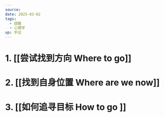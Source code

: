 ```yaml
---
source: 
date: 2025-03-02
tags:
  - 提醒
  - 心理学
up: 手记
---
```


# 1. [[尝试找到方向 Where to go]]


# 2. [[找到自身位置 Where  are we now]]


# 3. [[如何追寻目标 How to go ]]